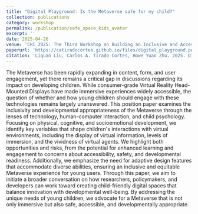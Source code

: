 ```yaml
---
title: "Digital Playground: Is the Metaverse safe for my child?"
collection: publications
category: workshop
permalink: /publication/safe_space_kids_avatar
excerpt: ''
date: 2025-04-26
venue: 'CHI 2025: The Third Workshop on Building an Inclusive and Accessible Metaverse for All'
paperurl: 'https://catiradocortes.github.io/files/digital_playground.pdf'
citation: 'Liquan Liu, Carlos A. Tirado Cortes, Howe Yuan Zhu. 2025. Digital Playground: Is the Metaverse safe for my child?. In CHI2025: The Third Workshop on Building an Inclusive and Accessible Metaverse for All, Apr 26, 2025, Yokohama, Japan.'
---
```


The Metaverse has been rapidly expanding in content, form, and user engagement, yet there remains a critical gap in discussions regarding its impact on developing children. While consumer-grade Virtual Reality Head-Mounted Displays have made immersive experiences widely accessible, the question of whether and how young children should engage with these technologies remains largely unanswered. This position paper examines the inclusivity and developmental appropriateness of the Metaverse through the lenses of technology, human-computer interaction, and child psychology. Focusing on physical, cognitive, and socioemotional development, we identify key variables that shape children's interactions with virtual environments, including the display of virtual information, levels of immersion, and the vividness of virtual agents. We highlight both opportunities and risks, from the potential for enhanced learning and engagement to concerns about accessibility, safety, and developmental readiness. Additionally, we emphasize the need for adaptive design features that accommodate diverse abilities, ensuring an inclusive and equitable Metaverse experience for young users. Through this paper, we aim to initiate a broader conversation on how researchers, policymakers, and developers can work toward creating child-friendly digital spaces that balance innovation with developmental well-being. By addressing the unique needs of young children, we advocate for a Metaverse that is not only immersive but also safe, accessible, and developmentally appropriate.